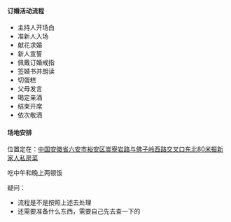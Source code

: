 
#### 订婚活动流程

- 主持人开场白 
- 准新人入场
- 献花求婚
- 新人宣誓
- 佩戴订婚戒指
- 签婚书并朗读
- 切蛋糕
- 父母发言
- 喝定亲酒
- 结束开席
- 依次敬酒

#### 场地安排

位置定在：[中国安徽省六安市裕安区嵩寮岩路与佛子岭西路交叉口东北80米振新家人私房菜](https://m.amap.com/search/mapview/__p=B0FFJJA30U,31.730195,116.468145,%E8%A1%97%E7%94%B5(%E6%8C%AF%E6%96%B0%E5%AE%B6%E4%BA%BA%E7%A7%81%E6%88%BF%E8%8F%9C),%E5%B5%A9%E5%AF%AE%E5%B2%A9%E8%B7%AF%E4%B8%8E%E4%BD%9B%E5%AD%90%E5%B2%AD%E8%A5%BF%E8%B7%AF%E4%BA%A4%E5%8F%89%E5%8F%A3%E4%B8%9C%E5%8C%9780%E7%B1%B3&src=app_share&callnative=1&callapp=0&userRelationToken=3d23a837731b11ed91fd00163e1993fc1&poiid=B0FFJJA30U)

吃中午和晚上两顿饭

疑问：
- 流程是不是按照上述去处理
- 还需要准备什么东西，需要自己先去查一下的



